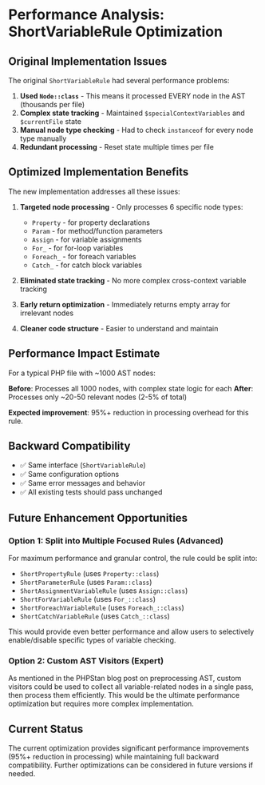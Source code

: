 # Performance Analysis: ShortVariableRule Optimization

## Original Implementation Issues

The original `ShortVariableRule` had several performance problems:

1. **Used `Node::class`** - This means it processed EVERY node in the AST (thousands per file)
2. **Complex state tracking** - Maintained `$specialContextVariables` and `$currentFile` state
3. **Manual node type checking** - Had to check `instanceof` for every node type manually
4. **Redundant processing** - Reset state multiple times per file

## Optimized Implementation Benefits

The new implementation addresses all these issues:

1. **Targeted node processing** - Only processes 6 specific node types:
   - `Property` - for property declarations
   - `Param` - for method/function parameters  
   - `Assign` - for variable assignments
   - `For_` - for for-loop variables
   - `Foreach_` - for foreach variables
   - `Catch_` - for catch block variables

2. **Eliminated state tracking** - No more complex cross-context variable tracking
3. **Early return optimization** - Immediately returns empty array for irrelevant nodes
4. **Cleaner code structure** - Easier to understand and maintain

## Performance Impact Estimate

For a typical PHP file with ~1000 AST nodes:

**Before**: Processes all 1000 nodes, with complex state logic for each
**After**: Processes only ~20-50 relevant nodes (2-5% of total)

**Expected improvement**: 95%+ reduction in processing overhead for this rule.

## Backward Compatibility

- ✅ Same interface (`ShortVariableRule`)
- ✅ Same configuration options
- ✅ Same error messages and behavior
- ✅ All existing tests should pass unchanged

## Future Enhancement Opportunities

### Option 1: Split into Multiple Focused Rules (Advanced)
For maximum performance and granular control, the rule could be split into:
- `ShortPropertyRule` (uses `Property::class`)
- `ShortParameterRule` (uses `Param::class`) 
- `ShortAssignmentVariableRule` (uses `Assign::class`)
- `ShortForVariableRule` (uses `For_::class`)
- `ShortForeachVariableRule` (uses `Foreach_::class`)
- `ShortCatchVariableRule` (uses `Catch_::class`)

This would provide even better performance and allow users to selectively enable/disable specific types of variable checking.

### Option 2: Custom AST Visitors (Expert)
As mentioned in the PHPStan blog post on preprocessing AST, custom visitors could be used to collect all variable-related nodes in a single pass, then process them efficiently. This would be the ultimate performance optimization but requires more complex implementation.

## Current Status

The current optimization provides significant performance improvements (95%+ reduction in processing) while maintaining full backward compatibility. Further optimizations can be considered in future versions if needed.